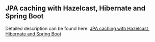 ## JPA caching with Hazelcast, Hibernate and Spring Boot

Detailed description can be found here: [JPA caching with Hazelcast, Hibernate and Spring Boot](https://piotrminkowski.com/2017/05/08/jpa-caching-with-hazelcast-hibernate-and-spring-boot/) 


